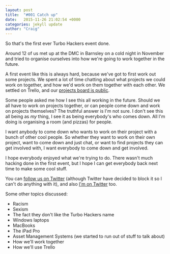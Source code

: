 ```yaml
---
layout: post
title:  "#001 Catch up"
date:   2015-11-26 21:02:54 +0000
categories: jekyll update
author: "Craig"
---
```

So that's the first ever Turbo Hackers event done.

Around 12 of us met up at the DMC in Barnsley on a cold night in November and tried to organise ourselves into how we're going to work together in the future.

A first event like this is always hard, because we've got to first work out some projects. We spent a lot of time chatting about what projects we could work on together, and how we'd work on them together with each other. We settled on Trello, and our <a href="https://trello.com/b/a2CoupwM/projects">projects board is public</a>.

Some people asked me how I see this all working in the future. Should we all have to work on projects together, or can people come down and work on projects themselves? The truthful answer is I'm not sure. I don't see this all being as _my_ thing, I see it as being everybody's who comes down. All I'm doing is organising a room (and pizzas) for people.

I want anybody to come down who wants to work on their project with a bunch of other cool people. So whether they want to work on their own project, want to come down and just chat, or want to find projects they can get involved with, I want everybody to come down and get involved.

I hope everybody enjoyed what we're trying to do. There wasn't much hacking done in the first event, but I hope I can get everybody back next time to make some cool stuff.

You can <a href="http://twitter.com/turbohacks">follow us on Twitter</a> (although Twitter have decided to block it so I can't do anything with it), and also <a href="http://twitter.com/craigburgess">I'm on Twitter</a> too.

Some other topics discussed:

- Racism
- Sexism
- The fact they don't like the Turbo Hackers name
- Windows laptops
- MacBooks
- The iPad Pro
- Asset Management Systems (we started to run out of stuff to talk about)
- How we'll work together
- How we'll use Trello
